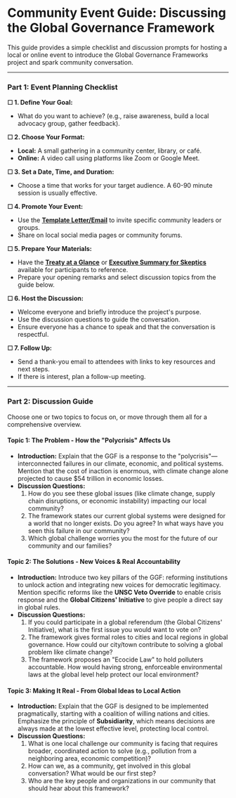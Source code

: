 # Community Event Guide: Discussing the Global Governance Framework

This guide provides a simple checklist and discussion prompts for hosting a local or online event to introduce the Global Governance Frameworks project and spark community conversation.

-----

### **Part 1: Event Planning Checklist**

**☐ 1. Define Your Goal:**

  * What do you want to achieve? (e.g., raise awareness, build a local advocacy group, gather feedback).

**☐ 2. Choose Your Format:**

  * **Local:** A small gathering in a community center, library, or café.
  * **Online:** A video call using platforms like Zoom or Google Meet.

**☐ 3. Set a Date, Time, and Duration:**

  * Choose a time that works for your target audience. A 60-90 minute session is usually effective.

**☐ 4. Promote Your Event:**

  * Use the **[Template Letter/Email](https://www.globalgovernanceframeworks.org/contact)** to invite specific community leaders or groups.
  * Share on local social media pages or community forums.

**☐ 5. Prepare Your Materials:**

  * Have the **[Treaty at a Glance](https://globalgovernanceframeworks.org/frameworks/docs/implementation/treaty-for-our-only-home#at-a-glance)** or **[Executive Summary for Skeptics](https://globalgovernanceframeworks.org/frameworks/docs/implementation/treaty-for-our-only-home#executive-summary-for-the-skeptic)** available for participants to reference.
  * Prepare your opening remarks and select discussion topics from the guide below.

**☐ 6. Host the Discussion:**

  * Welcome everyone and briefly introduce the project's purpose.
  * Use the discussion questions to guide the conversation.
  * Ensure everyone has a chance to speak and that the conversation is respectful.

**☐ 7. Follow Up:**

  * Send a thank-you email to attendees with links to key resources and next steps.
  * If there is interest, plan a follow-up meeting.

-----

### **Part 2: Discussion Guide**

Choose one or two topics to focus on, or move through them all for a comprehensive overview.

#### **Topic 1: The Problem - How the "Polycrisis" Affects Us**

  * **Introduction:** Explain that the GGF is a response to the "polycrisis"—interconnected failures in our climate, economic, and political systems. Mention that the cost of inaction is enormous, with climate change alone projected to cause $54 trillion in economic losses.
  * **Discussion Questions:**
    1.  How do you see these global issues (like climate change, supply chain disruptions, or economic instability) impacting our local community?
    2.  The framework states our current global systems were designed for a world that no longer exists. Do you agree? In what ways have you seen this failure in our community?
    3.  Which global challenge worries you the most for the future of our community and our families?

#### **Topic 2: The Solutions - New Voices & Real Accountability**

  * **Introduction:** Introduce two key pillars of the GGF: reforming institutions to unlock action and integrating new voices for democratic legitimacy. Mention specific reforms like the **UNSC Veto Override** to enable crisis response and the **Global Citizens' Initiative** to give people a direct say in global rules.
  * **Discussion Questions:**
    1.  If you could participate in a global referendum (the Global Citizens' Initiative), what is the first issue you would want to vote on?
    2.  The framework gives formal roles to cities and local regions in global governance. How could our city/town contribute to solving a global problem like climate change?
    3.  The framework proposes an "Ecocide Law" to hold polluters accountable. How would having strong, enforceable environmental laws at the global level help protect our local environment?

#### **Topic 3: Making It Real - From Global Ideas to Local Action**

  * **Introduction:** Explain that the GGF is designed to be implemented pragmatically, starting with a coalition of willing nations and cities. Emphasize the principle of **Subsidiarity**, which means decisions are always made at the lowest effective level, protecting local control.
  * **Discussion Questions:**
    1.  What is one local challenge our community is facing that requires broader, coordinated action to solve (e.g., pollution from a neighboring area, economic competition)?
    2.  How can we, as a community, get involved in this global conversation? What would be our first step?
    3.  Who are the key people and organizations in our community that should hear about this framework?

